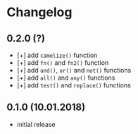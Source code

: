 # Changelog


## 0.2.0 (?)

- [+] add `camelize()` function
- [+] add `fn()` and `fn2()` function
- [+] add `and()`, `or()` and `not()` functions
- [+] add `all()` and `any()` functions
- [+] add `test()` and `replace()` functions


## 0.1.0 (10.01.2018)

- initial release
